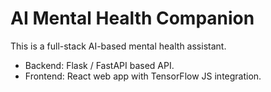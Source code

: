 # AI Mental Health Companion
This is a full-stack AI-based mental health assistant.
- Backend: Flask / FastAPI based API.
- Frontend: React web app with TensorFlow JS integration.
